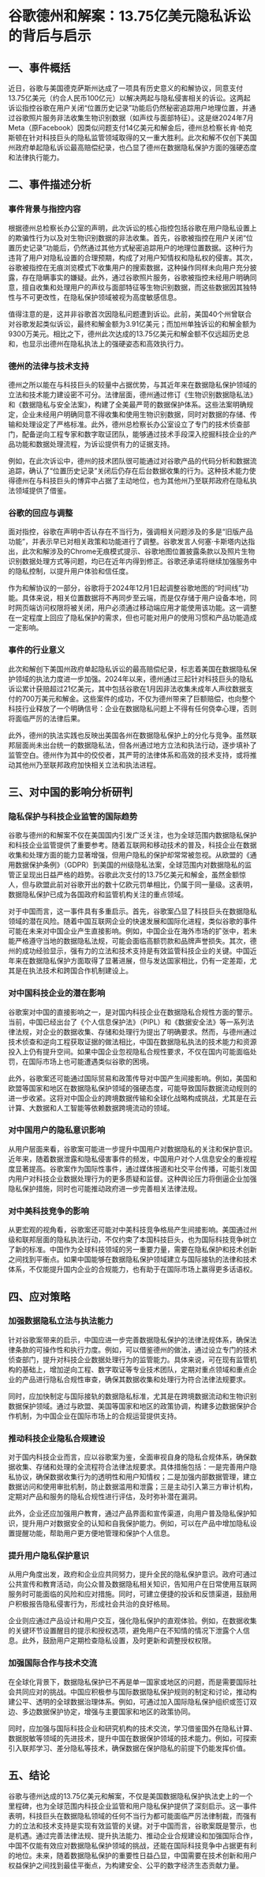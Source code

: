 # 谷歌德州和解案：13.75亿美元隐私诉讼的背后与启示

## 一、事件概括

近日，谷歌与美国德克萨斯州达成了一项具有历史意义的和解协议，同意支付13.75亿美元（约合人民币100亿元）以解决两起与隐私侵害相关的诉讼。这两起诉讼指控谷歌在用户关闭“位置历史记录”功能后仍然秘密追踪用户地理位置，并通过谷歌照片服务非法收集生物识别数据（如声纹与面部特征）。这是继2024年7月Meta（原Facebook）因类似问题支付14亿美元和解金后，德州总检察长肯·帕克斯顿在针对科技巨头的隐私监管领域取得的又一重大胜利。此次和解不仅创下美国州政府单起隐私诉讼最高赔偿纪录，也凸显了德州在数据隐私保护方面的强硬态度和法律执行能力。

## 二、事件描述分析

### 事件背景与指控内容

根据德州总检察长办公室的声明，此次诉讼的核心指控包括谷歌在用户隐私设置上的欺骗性行为以及对生物识别数据的非法收集。首先，谷歌被指控在用户关闭“位置历史记录”功能后，仍然通过其他方式秘密追踪用户的地理位置数据。这种行为违背了用户对隐私设置的合理预期，构成了对用户知情权和隐私权的侵害。其次，谷歌被指控在无痕浏览模式下收集用户的搜索数据，这种操作同样未向用户充分披露，存在隐瞒事实的嫌疑。此外，通过谷歌照片服务，谷歌被指控未经用户明确同意，擅自收集和处理用户的声纹与面部特征等生物识别数据，而这些数据因其独特性与不可更改性，在隐私保护领域被视为高度敏感信息。

值得注意的是，这并非谷歌首次因隐私问题遭到诉讼。此前，美国40个州曾联合对谷歌发起类似诉讼，最终和解金额为3.91亿美元；而加州单独诉讼的和解金额为9300万美元。相比之下，德州此次达成的13.75亿美元和解金额不仅远超历史总和，也显示出德州在隐私执法上的强硬姿态和高效执行力。

### 德州的法律与技术支持

德州之所以能在与科技巨头的较量中占据优势，与其近年来在数据隐私保护领域的立法和技术能力建设密不可分。法律层面，德州通过修订《生物识别数据隐私法》和《数据隐私与安全法案》，构建了全美最严苛的数据保护体系。这些法案明确规定，企业未经用户明确同意不得收集和使用生物识别数据，同时对数据的存储、传输和处理设定了严格标准。此外，德州总检察长办公室设立了专门的技术侦查部门，配备逆向工程专家和数字取证团队，能够通过技术手段深入挖掘科技企业的产品功能和数据处理流程，为诉讼提供有力的证据支持。

例如，在此次诉讼中，德州的技术团队很可能通过对谷歌产品的代码分析和数据流追踪，确认了“位置历史记录”关闭后仍存在后台数据收集的行为。这种技术能力使得德州在与科技巨头的博弈中占据了主动地位，也为其他州乃至联邦政府在隐私执法领域提供了借鉴。

### 谷歌的回应与调整

面对指控，谷歌在声明中否认存在不当行为，强调相关问题涉及的多是“旧版产品功能”，并表示早已对相关政策和功能进行了调整。谷歌发言人何塞·卡斯塔内达指出，此次和解涉及的Chrome无痕模式提示、谷歌地图位置披露条款以及照片生物识别数据处理方式等问题，均已在近年内得到修正。谷歌还承诺将继续加强服务中的隐私控制，以提升用户体验和信任度。

作为和解协议的一部分，谷歌将于2024年12月1日起调整谷歌地图的“时间线”功能。具体来说，相关位置数据将不再同步至云端，而是仅存储于用户设备本地，同时网页端访问权限将被关闭，用户必须通过移动端应用才能使用该功能。这一调整在一定程度上回应了隐私保护的需求，但也可能对用户的使用习惯和产品功能造成一定影响。

### 事件的行业意义

此次和解创下美国州政府单起隐私诉讼的最高赔偿纪录，标志着美国在数据隐私保护领域的执法力度进一步加强。2024年以来，德州通过三起针对科技巨头的隐私诉讼累计获赔超过21亿美元，其中包括谷歌在1月因非法收集未成年人声纹数据支付的700万美元和解金。这些案件的成功，不仅为德州带来了巨额赔偿，也向整个科技行业释放了一个明确信号：企业在数据隐私问题上不得有任何侥幸心理，否则将面临严厉的法律后果。

此外，德州的执法实践也反映出美国各州在数据隐私保护上的分化与竞争。虽然联邦层面尚未出台统一的数据隐私法，但各州通过地方立法和执法行动，逐步填补了监管空白。德州作为其中的佼佼者，其严苛的法律体系和高效的技术支持，或将推动其他州乃至联邦政府加快相关立法和执法进程。

## 三、对中国的影响分析研判

### 隐私保护与科技企业监管的国际趋势

谷歌与德州的和解案不仅在美国国内引发广泛关注，也为全球范围内数据隐私保护和科技企业监管提供了重要参考。随着互联网和移动技术的普及，科技企业在数据收集和处理方面的能力显著增强，但用户隐私的保护却常常被忽视。从欧盟的《通用数据保护条例》（GDPR）到美国的州级隐私法案，全球范围内对数据隐私的监管正呈现出日益严格的趋势。谷歌此次支付的13.75亿美元和解金，虽然金额惊人，但与欧盟此前对谷歌开出的数十亿欧元罚单相比，仍属于同一量级。这表明，数据隐私保护已成为各国政府和监管机构关注的重点领域。

对于中国而言，这一事件具有多重启示。首先，谷歌案凸显了科技巨头在数据隐私领域的潜在风险。随着中国互联网企业的快速发展和国际化进程，类似谷歌的事件可能在未来对中国企业产生直接影响。例如，中国企业在海外市场的扩张中，若未能严格遵守当地的数据隐私法规，可能会面临高额罚款和品牌声誉损失。其次，德州的成功经验显示，强有力的立法和技术支持是有效监管科技企业的关键。中国近年来在数据隐私保护方面取得了显著进展，但与发达国家相比，仍有一定差距，尤其是在执法技术和跨国合作机制建设上。

### 对中国科技企业的潜在影响

谷歌案对中国的直接影响之一，是对国内科技企业在数据隐私合规性方面的警示。当前，中国已经出台了《个人信息保护法》（PIPL）和《数据安全法》等一系列法律法规，对企业的数据收集、存储和处理行为提出了明确要求。然而，与德州通过技术侦查和逆向工程获取证据的做法相比，中国在数据隐私执法的技术能力和资源投入上仍有提升空间。如果中国企业忽视隐私合规性要求，不仅在国内可能面临处罚，在国际市场上也可能遭遇类似谷歌的困境。

此外，谷歌案还可能通过国际贸易和政策传导对中国产生间接影响。例如，美国和欧盟等国家和地区在数据隐私保护领域的强硬态度，可能导致国际数据流动规则的进一步收紧。这将对中国企业的跨境数据传输和全球化战略构成挑战，尤其是在云计算、大数据和人工智能等依赖数据跨境流动的领域。

### 对中国用户的隐私意识影响

从用户层面来看，谷歌案可能进一步提升中国用户对数据隐私的关注和保护意识。近年来，随着数据泄露和隐私侵害事件的频发，中国用户对个人信息安全的重视程度显著提高。谷歌案作为国际性事件，通过媒体报道和社交平台传播，可能引发国内用户对科技企业数据处理行为的更多质疑和监督。这种舆论压力将倒逼企业加强隐私保护措施，同时也可能推动政府进一步完善相关法律法规。

### 对中美科技竞争的影响

从更宏观的视角看，谷歌案还可能对中美科技竞争格局产生间接影响。美国通过州级和联邦层面的隐私执法行动，不仅约束了本国科技巨头，也为国际科技竞争树立了新的标准。中国作为全球科技领域的另一重要力量，需要在隐私保护和技术创新之间找到平衡点。如果中国能够在数据隐私保护领域建立与国际接轨的法律和技术体系，不仅能提升国内企业的合规能力，也有助于在国际市场上赢得更多话语权。

## 四、应对策略

### 加强数据隐私立法与执法能力

针对谷歌案带来的启示，中国应进一步完善数据隐私保护的法律法规体系，确保法律条款的可操作性和执行力度。例如，可以借鉴德州的做法，通过设立专门的技术侦查部门，提升对科技企业数据处理行为的监管能力。具体来说，可在现有监管机构的基础上，增加逆向工程、数字取证等专业技术团队，定期对重点领域和重点企业的产品进行隐私合规性审查，确保其数据收集和处理行为符合法律法规要求。

同时，应加快制定与国际接轨的数据隐私标准，尤其是在跨境数据流动和生物识别数据保护领域。通过与欧盟、美国等国家和地区的政策协调，构建多边数据保护合作机制，为中国企业在国际市场上的合规运营提供支持。

### 推动科技企业隐私合规建设

对于国内科技企业而言，应以谷歌案为鉴，全面审视自身的隐私合规体系，确保数据收集、存储和处理的全流程符合法律法规要求。具体措施包括：一是完善用户隐私协议，确保数据收集行为的透明性和用户知情权；二是加强内部数据管理，建立数据访问和使用审批机制，防止数据滥用和泄露；三是主动引入第三方审计机构，定期对产品和服务的隐私合规性进行评估，及时弥补潜在漏洞。

此外，企业还应加强用户教育，通过产品界面和宣传渠道，向用户普及隐私保护知识，提升用户对数据安全的认知和自我保护能力。例如，可以在产品中增加隐私设置提醒功能，帮助用户更方便地管理和保护个人信息。

### 提升用户隐私保护意识

从用户角度出发，政府和企业应共同努力，提升全民的隐私保护意识。政府可通过公共宣传和教育活动，向公众普及数据隐私相关知识，告知用户在日常使用互联网服务时可能面临的风险和应对措施。同时，可建立便捷的投诉和反馈渠道，鼓励用户积极报告隐私侵害行为，形成社会共治的良好格局。

企业则应通过产品设计和用户交互，强化隐私保护的直观体验。例如，在数据收集的关键环节设置醒目的提示和授权选项，避免用户在不知情的情况下泄露个人信息。此外，鼓励用户定期检查隐私设置，及时更新和调整授权权限。

### 加强国际合作与技术交流

在全球化背景下，数据隐私保护已不再是单一国家或地区的问题，而是需要国际社会共同应对的挑战。中国应积极参与国际数据隐私保护规则的制定和讨论，推动构建公平、透明的全球数据治理体系。例如，可通过加入国际隐私保护组织或签订双边、多边数据保护协定，增强与主要国家和地区的政策协同。

同时，应加强与国际科技企业和研究机构的技术交流，学习借鉴国外在隐私计算、数据脱敏等领域的先进技术，提升中国在数据保护领域的技术能力。例如，可探索引入联邦学习、差分隐私等技术，确保数据在保护隐私的前提下仍能发挥价值。

## 五、结论

谷歌与德州达成的13.75亿美元和解案，不仅是美国数据隐私保护执法史上的一个里程碑，也为全球范围内科技企业监管和用户隐私保护提供了深刻启示。这一事件表明，科技巨头在数据隐私领域的任何不当行为都可能面临严厉法律制裁，而强有力的立法和技术支持是实现有效监管的关键。对于中国而言，谷歌案既是警示，也是机遇。通过完善法律法规、提升执法能力、推动企业合规建设和加强国际合作，中国不仅能有效应对数据隐私保护领域的挑战，还能在国际科技竞争中占据更有利的地位。未来，随着数据隐私保护的重要性日益凸显，中国需要在技术创新和用户权益保护之间找到最佳平衡点，为构建安全、公平的数字经济生态贡献力量。